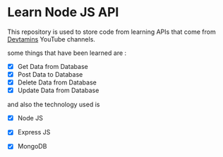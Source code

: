# Learn Node JS API 

This repository is used to store code from learning APIs that come from [Devtamins](https://www.youtube.com/watch?v=9OfL9H6AmhQ&t=1904s) YouTube channels.

some things that have been learned are :
- [x] Get Data from Database
- [x] Post Data to Database
- [x] Delete Data from Database
- [x] Update Data from Database

and also the technology used is
- [x] Node JS
- [x] Express JS
- [x] MongoDB



